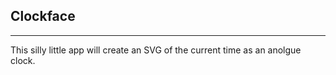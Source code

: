 ## Clockface

---

This silly little app will create an SVG of the current time as an anolgue clock.
